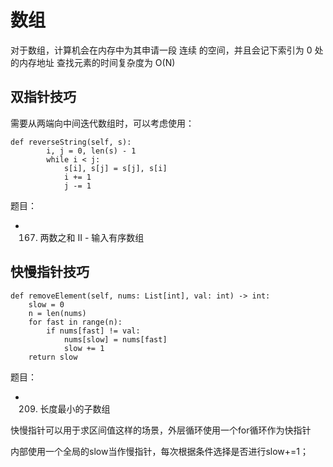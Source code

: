 # 数组

对于数组，计算机会在内存中为其申请一段 连续 的空间，并且会记下索引为 0 处的内存地址
查找元素的时间复杂度为 O(N)


## 双指针技巧
需要从两端向中间迭代数组时，可以考虑使用：
    
    def reverseString(self, s):
            i, j = 0, len(s) - 1
            while i < j:
                s[i], s[j] = s[j], s[i]
                i += 1
                j -= 1

题目：

 - 167. 两数之和 II - 输入有序数组
## 快慢指针技巧

    def removeElement(self, nums: List[int], val: int) -> int:
        slow = 0
        n = len(nums)
        for fast in range(n):
            if nums[fast] != val:
                nums[slow] = nums[fast]
                slow += 1
        return slow    

题目：

 - 209. 长度最小的子数组


快慢指针可以用于求区间值这样的场景，外层循环使用一个for循环作为快指针

内部使用一个全局的slow当作慢指针，每次根据条件选择是否进行slow+=1；